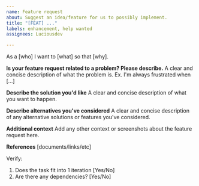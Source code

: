 ```yaml
---
name: Feature request
about: Suggest an idea/feature for us to possibly implement.
title: "[FEAT] ..."
labels: enhancement, help wanted
assignees: Luciousdev

---
```


As a [who] I want to [what] so that [why].

**Is your feature request related to a problem? Please describe.**
A clear and concise description of what the problem is. Ex. I'm always frustrated when [...]

**Describe the solution you'd like**
A clear and concise description of what you want to happen.

**Describe alternatives you've considered**
A clear and concise description of any alternative solutions or features you've considered.

**Additional context**
Add any other context or screenshots about the feature request here.

**References**
[documents/links/etc]

Verify:
1. Does the task fit into 1 iteration [Yes/No]
2. Are there any dependencies? [Yes/No]
